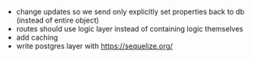 - change updates so we send only explicitly set properties back to db (instead of entire object)
- routes should use logic layer instead of containing logic themselves
- add caching
- write postgres layer with https://sequelize.org/